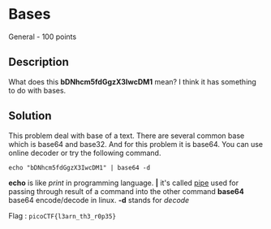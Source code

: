 # Bases
General - 100 points

## Description
What does this **bDNhcm5fdGgzX3IwcDM1** mean? I think it has something to do with bases.

## Solution
This problem deal with base of a text. There are several common base which is base64 and base32.
And for this problem it is base64. You can use online decoder or try the following command.

```
echo "bDNhcm5fdGgzX3IwcDM1" | base64 -d
```

**echo** is like *print* in programming language.
**|** it's called [pipe](https://www.geeksforgeeks.org/piping-in-unix-or-linux/) used for passing through result of a command into the other command 
**base64** base64 encode/decode in linux.
**-d** stands for *decode*

Flag : `picoCTF{l3arn_th3_r0p35}`

